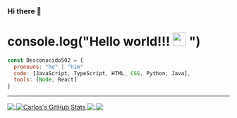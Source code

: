 ### Hi there 👋

# console.log("Hello world!!! <img src="https://raw.githubusercontent.com/MartinHeinz/MartinHeinz/master/wave.gif" width="30px"> ")

```javascript
const Desconocido502 = {
  pronouns: "he" | "him"
  code: [JavaScript, TypeScript, HTML, CSS, Python, Java],
  tools: [Node, React]
}
```


--------------------------------------------------------------------------------------------------------------------------------------
<a href="https://github.com/Desconocido502/Desconocido502">
  <img align="center" src="https://github-readme-stats.vercel.app/api/top-langs/?username=Desconocido502&hide=java,html,tex&theme=ocean_dark" />
</a>
<a href="https://github.com/Desconocido502/Desconocido502">
  <img align="center" src="https://github-readme-stats.vercel.app/api?username=Desconocido502&show_icons=true&line_height=27&count_private=true&theme=ocean_dark" alt="Carlos's GitHub Stats" />
</a>

<a href="https://github.com/ Desconocido502/IPC2_Practica_2_201902502">
  <img align="center" src="https://github-readme-stats.vercel.app/api/pin/?username=Desconocido502&repo=IPC2_Practica_2_201902502&theme=ocean_dark" />
</a>


<a href="https://github.com/Desconocido502/javascript_basico">
  <img align="center" src="https://github-readme-stats.vercel.app/api/pin/?username=Desconocido502&repo=javascript_basico&theme=ocean_dark" />
</a>
